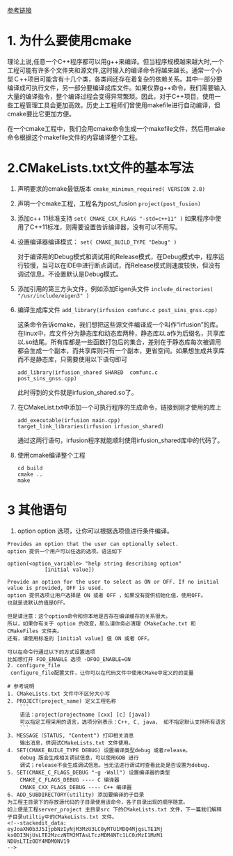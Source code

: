 [参考链接](https://cmake.org/cmake/help/latest/guide/tutorial/index.html)

# 1. 为什么要使用cmake

理论上说,任意一个C++程序都可以用g++来编译。但当程序规模越来越大时,一个工程可能有许多个文件夹和源文件,这时输入的编译命令将越来越长。通常一个小型Ｃ++项目可能含有十几个类，各类间还存在着复杂的依赖关系。其中一部分要编译成可执行文件，另一部分要编译成库文件。如果仅靠g++命令，我们需要输入大量的编译指令，整个编译过程会变得异常繁琐。因此，对于C++项目，使用一些工程管理工具会更加高效。历史上工程师们曾使用makefile进行自动编译，但cmake要比它更加方便。

在一个cmake工程中，我们会用cmake命令生成一个makefile文件，然后用make命令根据这个makefile文件的内容编译整个工程。

# 2.CMakeLists.txt文件的基本写法

1. 声明要求的cmake最低版本
``cmake_minimun_required( VERSION 2.8)``

2. 声明一个cmake工程，工程名为post_fusion
``project(post_fusion)``

3.  添加c++ 11标准支持
``set( CMAKE_CXX_FLAGS "-std=c++11" )``
如果程序中使用了C++11标准，则需要设置告诉编译器，没有可以不用写。

4. 设置编译器编译模式：
``set( CMAKE_BUILD_TYPE "Debug" )``

	对于编译用的Debug模式和调试用的Release模式，在Debug模式中，程序运行较慢，当可以在IDE中进行断点调试，而Release模式则速度较快，但没有调试信息。不设置默认是Debug模式。

5. 添加引用的第三方头文件，例如添加Eigen头文件
``include_directories( "/usr/include/eigen3" )``

6. 编译生成库文件
``add_library(irfusion comfunc.c post_sins_gnss.cpp)``

	这条命令告诉cmake，我们想把这些源文件编译成一个叫作“irfusion”的库。在linux中，库文件分为静态库和动态库两种，静态库以.a作为后缀名，共享库以.so结尾。所有库都是一些函数打包后的集合，差别在于静态库每次被调用都会生成一个副本，而共享库则只有一个副本，更省空间。如果想生成共享库而不是静态库，只需要使用以下语句即可
	
	```
	add_library(irfusion_shared SHARED  comfunc.c 
	post_sins_gnss.cpp)
	```
	此时得到的文件就是irfusion_shared.so了。

7. 在CMakeList.txt中添加一个可执行程序的生成命令，链接到刚才使用的库上
	```
	add_executable(irfusion main.cpp)
	target_link_libraries(irfusion irfusion_shared)
	```
	通过这两行语句，irfusion程序就能顺利使用irfusion_shared库中的代码了。

8. 使用cmake编译整个工程
	```
	cd build
	cmake ..
	make
	```
# 3 其他语句
1. option
option 选项，让你可以根据选项值进行条件编译。

```
Provides an option that the user can optionally select.
option 提供一个用户可以任选的选项。语法如下

option(<option_variable> "help string describing option"
            [initial value])

Provide an option for the user to select as ON or OFF. If no initial value is provided, OFF is used.
option 提供选项让用户选择是 ON 或者 OFF ，如果没有提供初始化值，使用OFF。
也就是说默认的值是OFF。

但是请注意：这个option命令和你本地是否存在编译缓存的关系很大。
所以，如果你有关于 option 的改变，那么请你务必清理 CMakeCache.txt 和 CMakeFiles 文件夹。
还有，请使用标准的 [initial value] 值 ON 或者 OFF。

可以在命令行通过以下的方式设置选项
比如想打开 FOO_ENABLE 选项 -DFOO_ENABLE=ON
2. configure_file
 configure_file配置文件，让你可以在代码文件中使用CMake中定义的的变量

# 参考说明
1. CMakeLists.txt 文件中不区分大小写
2. PROJECT(project_name) 定义工程名称
	```
	语法：project(projectname [cxx] [c] [java])
	可以指定工程采用的语言，选项分别表示：C++, C, java， 如不指定默认支持所有语言
	```
3. MESSAGE（STATUS, "Content") 打印相关消息
	输出消息，供调试CMakeLists.txt 文件使用。
4. SET(CMAKE_BUILE_TYPE DEBUG) 设置编译类型debug 或者release。 		
	debug 版会生成相关调试信息，可以使用GDB 进行
	调试；release不会生成调试信息。当无法进行调试时查看此处是否设置为debug.
5. SET(CMAKE_C_FLAGS_DEBUG "-g -Wall") 设置编译器的类型
	CMAKE_C_FLAGS_DEBUG ---- C 编译器
	CMAKE_CXX_FLAGS_DEBUG ---- C++ 编译器
6. ADD_SUBDIRECTORY(utility) 添加要编译的子目录
为工程主目录下的存放源代码的子目录使用该命令，各子目录出现的顺序随意。
如上便是工程server_project 主目录src 下的CMakeLists.txt 文件，下一篇我们解释子目录utiltiy中的CMakeLists.txt 文件。
<!--stackedit_data:
eyJoaXN0b3J5IjpbNzIyNjM3MzU3LC0yMTU1MDQ4MjgsLTE1Mj
kxODI3NjUsLTE2MzczNTM2MTAsLTczMDM4NTc1LC0zMzI1MzM1
NDUsLTIzODY4MDM0NV19
-->